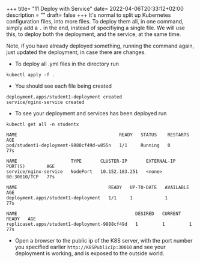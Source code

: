 +++
title= "11 Deploy with Service"
date= 2022-04-06T20:33:12+02:00
description = ""
draft= false
+++
It's normal to split up Kubernetes configuration files, into more files. To deploy them all, in one command, simply add a `.` in the end, instead of specifiying a single file. We will use this, to deploy both the deployment, and the service, at the same time.

Note, if you have already deployed something, running the command again, just updated the deployment, in case there are changes.


- To deploy all .yml files in the directory run
```
kubectl apply -f .
```

- You should see each file being created
```
deployment.apps/student1-deployment created
service/nginx-service created
```

- To see your deployment and services has been deployed run
```
kubectl get all -n studentx
```
```
NAME                                      READY   STATUS    RESTARTS   AGE
pod/student1-deployment-9888cf49d-w855n   1/1     Running   0          77s

NAME                    TYPE       CLUSTER-IP       EXTERNAL-IP   PORT(S)        AGE
service/nginx-service   NodePort   10.152.183.251   <none>        80:30010/TCP   77s

NAME                                  READY   UP-TO-DATE   AVAILABLE   AGE
deployment.apps/student1-deployment   1/1     1            1           77s

NAME                                            DESIRED   CURRENT   READY   AGE
replicaset.apps/student1-deployment-9888cf49d   1         1         1       77s
```
- Open a browser to the public ip of the K8S server, with the port number you specified earlier `http://K8SPublicIp:30010` and see your deployment is working, and is exposed to the outside world.
